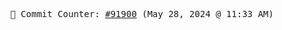<p align="center">
    <samp>
        📮 Commit Counter: <a href="https://github.com/Javascript-void0/Javascript-void0/commits/main">#91900</a> (May 28, 2024 @ 11:33 AM)
    </samp>
</p>